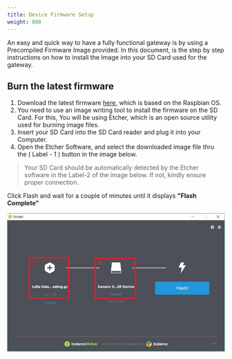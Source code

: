 ```yaml
---
title: Device Firmware Setup
weight: 800
---
```


An easy and quick way to have a fully functional gateway is by using a Precompiled Firmware Image provided. In this document, is the step by step instructions on how to install the Image into your SD Card used for the gateway.

## Burn the latest firmware
1. Download the latest firmware [here](https://downloads.rakwireless.com/en/LoRa/RAK2245-Pi-HAT/Firmware/), which is based on the Raspbian OS.
2. You need to use an image writing tool to install the firmware on the SD Card. For this, You will be using Etcher, which is an open source utility used for burning image files.
3. Insert your SD Card into the SD Card reader and plug it into your Computer.
4. Open the Etcher Software, and select the downloaded image file thru the ( Label - 1 ) button in the image below.

>Your SD Card should be automatically detected by the Etcher software in the Label-2 of the image below. If not, kindly ensure proper connection.

Click Flash and wait for a couple of minutes until it displays **"Flash Complete"**

![Figure 1: Balena Etcher Software](../images/balena.jpg)
